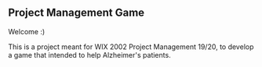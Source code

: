 Project Management Game
---

Welcome :)


This is a project meant for WIX 2002 Project Management 19/20, to develop a game that intended to help Alzheimer's patients.
